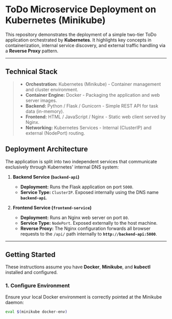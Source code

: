 # ToDo Microservice Deployment on Kubernetes (Minikube)

This repository demonstrates the deployment of a simple two-tier ToDo application orchestrated by **Kubernetes**. It highlights key concepts in containerization, internal service discovery, and external traffic handling via a **Reverse Proxy** pattern.

---

## Technical Stack

> * **Orchestration:** Kubernetes (Minikube) - Container management and cluster environment.
> * **Container Engine:** Docker - Packaging the application and web server images.
> * **Backend:** Python / Flask / Gunicorn - Simple REST API for task data (in-memory).
> * **Frontend:** HTML / JavaScript / Nginx - Static web client served by Nginx.
> * **Networking:** Kubernetes Services - Internal (ClusterIP) and external (NodePort) routing.

## Deployment Architecture

The application is split into two independent services that communicate exclusively through Kubernetes' internal DNS system:

1.  **Backend Service (`backend-api`)**
    * **Deployment:** Runs the Flask application on port `5000`.
    * **Service Type:** `ClusterIP`. Exposed internally using the DNS name **`backend-api`**.

2.  **Frontend Service (`frontend-service`)**
    * **Deployment:** Runs an Nginx web server on port `80`.
    * **Service Type:** `NodePort`. Exposed externally to the host machine.
    * **Reverse Proxy:** The Nginx configuration forwards all browser requests to the `/api/` path internally to **`http://backend-api:5000`**.

---

## Getting Started

These instructions assume you have **Docker**, **Minikube**, and **kubectl** installed and configured.

### 1. Configure Environment

Ensure your local Docker environment is correctly pointed at the Minikube daemon:

```bash
eval $(minikube docker-env)
